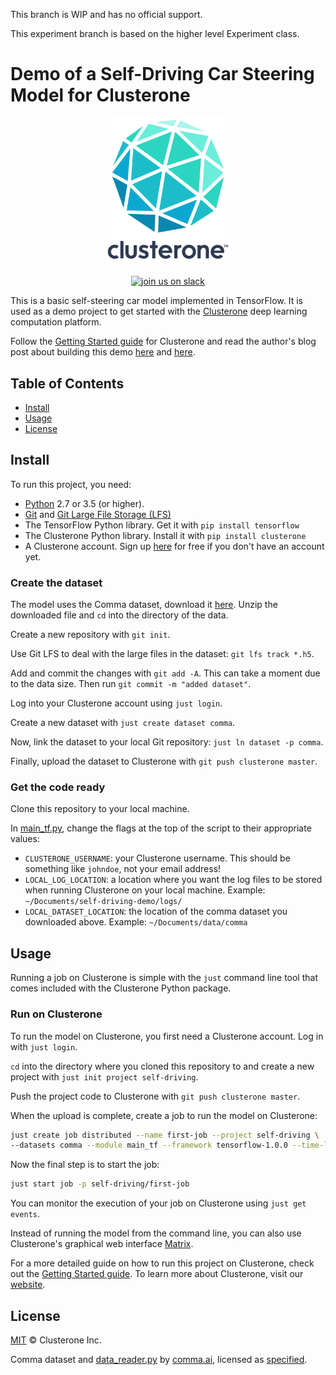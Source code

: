 This branch is WIP and has no official support.

This experiment branch is based on the higher level Experiment class.

# Demo of a Self-Driving Car Steering Model for Clusterone

<p align="center">
<img src="co_logo.png" alt="Clusterone" width="200">
<br>
<br>
<a href="https://slackin-altdyjrdgq.now.sh"><img src="https://slackin-altdyjrdgq.now.sh/badge.svg" alt="join us on slack"></a>
</p>

This is a basic self-steering car model implemented in TensorFlow. It is used as a demo project to get started with the [Clusterone](https://clusterone.com) deep learning computation platform.


Follow the [Getting Started guide](https://docs.clusterone.com/v1.0/docs/get-started) for Clusterone and read the author's blog post about building this demo [here](https://medium.com/towards-data-science/what-i-learnt-building-a-simple-self-steering-car-in-tensorflow-c8d7cab6f6d) and [here](https://medium.com/@malomarrec/how-to-write-distributed-tensorflow-code-with-an-example-on-tensorport-70bf3306adcb).


## Table of Contents

- [Install](#install)
- [Usage](#usage)
- [License](#license)

## Install

To run this project, you need:

- [Python](https://python.org) 2.7 or 3.5 (or higher).
- [Git](https://git-scm.com/) and [Git Large File Storage (LFS)](https://git-lfs.github.com/)
- The TensorFlow Python library. Get it with `pip install tensorflow`
- The Clusterone Python library. Install it with `pip install clusterone`
- A Clusterone account. Sign up [here](https://clusterone.com) for free if you don't have an account yet.

### Create the dataset

The model uses the Comma dataset, download it [here](https://tensorport-public.s3.amazonaws.com/comma-train.zip). Unzip the downloaded file and `cd` into the directory of the data.

Create a new repository with `git init`.

Use Git LFS to deal with the large files in the dataset: `git lfs track *.h5`.

Add and commit the changes with `git add -A`. This can take a moment due to the data size. Then run `git commit -m "added dataset"`.

Log into your Clusterone account using `just login`.

Create a new dataset with `just create dataset comma`.

Now, link the dataset to your local Git repository: `just ln dataset -p comma`.

Finally, upload the dataset to Clusterone with `git push clusterone master`.

### Get the code ready

Clone this repository to your local machine.

In [main_tf.py](/main_tf.py), change the flags at the top of the script to their appropriate values:

- `CLUSTERONE_USERNAME`: your Clusterone username. This should be something like `johndoe`, not your email address!
- `LOCAL_LOG_LOCATION`: a location where you want the log files to be stored when running Clusterone on your local machine. Example: `~/Documents/self-driving-demo/logs/`
- `LOCAL_DATASET_LOCATION`: the location of the comma dataset you downloaded above. Example: `~/Documents/data/comma`

## Usage

Running a job on Clusterone is simple with the `just` command line tool that comes included with the Clusterone Python package.

### Run on Clusterone

To run the model on Clusterone, you first need a Clusterone account. Log in with `just login`.

`cd` into the directory where you cloned this repository to and create a new project with `just init project self-driving`.

Push the project code to Clusterone with `git push clusterone master`.

When the upload is complete, create a job to run the model on Clusterone:

```bash
just create job distributed --name first-job --project self-driving \
--datasets comma --module main_tf --framework tensorflow-1.0.0 --time-limit 1h
```

Now the final step is to start the job:

```bash
just start job -p self-driving/first-job
```

You can monitor the execution of your job on Clusterone using `just get events`.

Instead of running the model from the command line, you can also use Clusterone's graphical web interface [Matrix](https://clusterone.com/matrix).

For a more detailed guide on how to run this project on Clusterone, check out the [Getting Started guide](https://docs.clusterone.com/docs/get-started). To learn more about Clusterone, visit our [website](https://clusterone.com).

## License

[MIT](LICENSE) © Clusterone Inc.

Comma dataset and [data_reader.py](utils/data_reader.py) by [comma.ai](https://github.com/commaai/research), licensed as [specified](LICENSE_COMMA).
